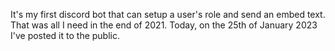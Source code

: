 It's my first discord bot that can setup a user's role and send an embed text. That was all I need in the end of 2021. Today, on the 25th of January 2023 I've posted it to the public.
